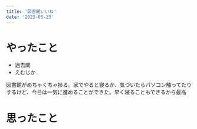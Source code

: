 ```yaml
---
title: '図書館いいね'
date: '2023-05-23'
---
```


# やったこと

- 過去問
- えむじか

図書館がめちゃくちゃ捗る。家でやると寝るか、気づいたらパソコン触ってたりするけど、今日は一気に進めることができた。早く寝ることもできるから最高


# 思ったこと

